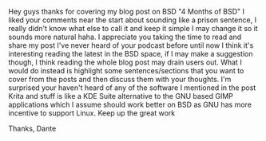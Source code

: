 
Hey guys thanks for covering my blog post on BSD "4 Months of BSD" I liked your comments near the start about sounding like a prison sentence, I really didn't know what else to call it and keep it simple I may change it so it sounds more natural haha. I appreciate you taking the time to read and share my post I've never heard of your podcast before until now I think it's interesting reading the latest in the BSD space, if I may make a suggestion though, I think reading the whole blog post may drain users out. What I would do instead is highlight some sentences/sections that you want to cover from the posts and then discuss them with your thoughts. I'm surprised your haven't heard of any of the software I mentioned in the post Krita and stuff is like a KDE Suite alternative to the GNU based GIMP applications which I assume should work better on BSD as GNU has more incentive to support Linux. Keep up the great work 

Thanks, Dante

